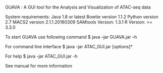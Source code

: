 GUAVA : A GUI tool for the Analysis and Visualization of ATAC-seq data


System requirements:
  Java 1.8 or latest
  Bowtie version 1.1.2
  Python version 2.7 
  MACS2 version 2.1.1.20160309
  SAMtools Version: 1.3.1
  R Version: >= 3.3.0

To start GUAVA use following command
  $	java –jar GUAVA.jar –h

For command line interface 
  $ java -jar ATAC_GUI.jar [options]*
  
For help
  $ java -jar ATAC_GUI.jar -h 

See manual for more information
